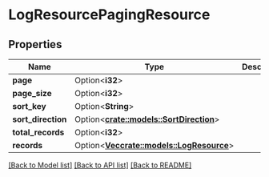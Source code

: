 # LogResourcePagingResource

## Properties

Name | Type | Description | Notes
------------ | ------------- | ------------- | -------------
**page** | Option<**i32**> |  | [optional]
**page_size** | Option<**i32**> |  | [optional]
**sort_key** | Option<**String**> |  | [optional]
**sort_direction** | Option<[**crate::models::SortDirection**](SortDirection.md)> |  | [optional]
**total_records** | Option<**i32**> |  | [optional]
**records** | Option<[**Vec<crate::models::LogResource>**](LogResource.md)> |  | [optional]

[[Back to Model list]](../README.md#documentation-for-models) [[Back to API list]](../README.md#documentation-for-api-endpoints) [[Back to README]](../README.md)


